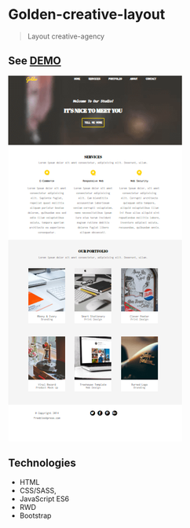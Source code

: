 # Golden-creative-layout
> Layout creative-agency


## See [DEMO](https://edyta2801.github.io/Golden-creative-layout/)


![Example screenshot](./img_.png)

## Technologies
* HTML
* CSS/SASS,
* JavaScript ES6
* RWD
* Bootstrap
